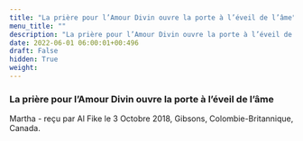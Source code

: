 ```yaml
---
title: "La prière pour l’Amour Divin ouvre la porte à l’éveil de l’âme"
menu_title: ""
description: "La prière pour l’Amour Divin ouvre la porte à l’éveil de l’âme"
date: 2022-06-01 06:00:01+00:496
draft: False
hidden: True
weight:
---
```

### La prière pour l’Amour Divin ouvre la porte à l’éveil de l’âme

Martha - reçu par Al Fike le 3 Octobre 2018, Gibsons, Colombie-Britannique, Canada.



